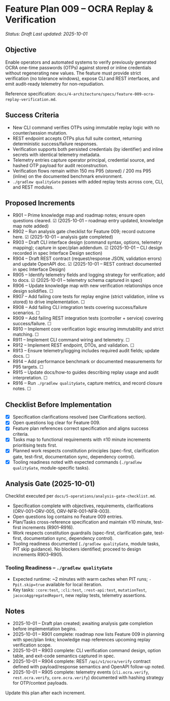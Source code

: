 # Feature Plan 009 – OCRA Replay & Verification

_Status: Draft_
_Last updated: 2025-10-01_

## Objective
Enable operators and automated systems to verify previously generated OCRA one-time passwords (OTPs) against stored or inline credentials without regenerating new values. The feature must provide strict verification (no tolerance windows), expose CLI and REST interfaces, and emit audit-ready telemetry for non-repudiation.

Reference specification: `docs/4-architecture/specs/feature-009-ocra-replay-verification.md`.

## Success Criteria
- New CLI command verifies OTPs using immutable replay logic with no counter/session mutation.
- REST endpoint accepts OTPs plus full suite context, returning deterministic success/failure responses.
- Verification supports both persisted credentials (by identifier) and inline secrets with identical telemetry metadata.
- Telemetry entries capture operator principal, credential source, and hashed OTP payload for audit reconstruction.
- Verification flows remain within 150 ms P95 (stored) / 200 ms P95 (inline) on the documented benchmark environment.
- `./gradlew qualityGate` passes with added replay tests across core, CLI, and REST modules.

## Proposed Increments
- R901 – Prime knowledge map and roadmap notes; ensure open questions cleared. ☑ (2025-10-01 – roadmap entry updated, knowledge map note added)
- R902 – Run analysis gate checklist for Feature 009; record outcome here. ☑ (2025-10-01 – analysis gate completed)
- R903 – Draft CLI interface design (command syntax, options, telemetry mapping); capture in spec/plan addendum. ☑ (2025-10-01 – CLI design recorded in spec Interface Design section)
- R904 – Draft REST contract (request/response JSON, validation errors) and update OpenAPI doc. ☑ (2025-10-01 – REST contract documented in spec Interface Design)
- R905 – Identify telemetry fields and logging strategy for verification; add to docs. ☑ (2025-10-01 – telemetry schema captured in spec)
- R906 – Update knowledge map with new verification relationships once design solidifies. ☐
- R907 – Add failing core tests for replay engine (strict validation, inline vs stored) to drive implementation. ☐
- R908 – Add failing CLI integration tests covering success/failure scenarios. ☐
- R909 – Add failing REST integration tests (controller + service) covering success/failure. ☐
- R910 – Implement core verification logic ensuring immutability and strict matching. ☐
- R911 – Implement CLI command wiring and telemetry. ☐
- R912 – Implement REST endpoint, DTOs, and validation. ☐
- R913 – Ensure telemetry/logging includes required audit fields; update docs. ☐
- R914 – Add performance benchmark or documented measurements for P95 targets. ☐
- R915 – Update docs/how-to guides describing replay usage and audit interpretation. ☐
- R916 – Run `./gradlew qualityGate`, capture metrics, and record closure notes. ☐

## Checklist Before Implementation
- [x] Specification clarifications resolved (see Clarifications section).
- [x] Open questions log clear for Feature 009.
- [x] Feature plan references correct specification and aligns success criteria.
- [x] Tasks map to functional requirements with ≤10 minute increments prioritising tests first.
- [x] Planned work respects constitution principles (spec-first, clarification gate, test-first, documentation sync, dependency control).
- [x] Tooling readiness noted with expected commands (`./gradlew qualityGate`, module-specific tasks).

## Analysis Gate (2025-10-01)
Checklist executed per `docs/5-operations/analysis-gate-checklist.md`.

- Specification complete with objectives, requirements, clarifications (ORV-001–ORV-005, ORV-NFR-001–NFR-003).
- Open questions log contains no Feature 009 entries.
- Plan/Tasks cross-reference specification and maintain ≤10 minute, test-first increments (R901–R916).
- Work respects constitution guardrails (spec-first, clarification gate, test-first, documentation sync, dependency control).
- Tooling readiness documented (`./gradlew qualityGate`, module tasks, PIT skip guidance).
No blockers identified; proceed to design increments R903–R905.

### Tooling Readiness – `./gradlew qualityGate`
- Expected runtime: ~2 minutes with warm caches when PIT runs; `-Ppit.skip=true` available for local iteration.
- Key tasks: `:core:test`, `:cli:test`, `:rest-api:test`, `mutationTest`, `jacocoAggregatedReport`, new replay tests, telemetry assertions.

## Notes
- 2025-10-01 – Draft plan created; awaiting analysis gate completion before implementation begins.
- 2025-10-01 – R901 complete: roadmap now lists Feature 009 in planning with spec/plan links; knowledge map references upcoming replay verification scope.
- 2025-10-01 – R903 complete: CLI verification command design, option table, and exit-code semantics captured in spec.
- 2025-10-01 – R904 complete: REST `/api/v1/ocra/verify` contract defined with payload/response semantics and OpenAPI follow-up noted.
- 2025-10-01 – R905 complete: telemetry events (`cli.ocra.verify`, `rest.ocra.verify`, `core.ocra.verify`) documented with hashing strategy for OTP/context payloads.

Update this plan after each increment.
